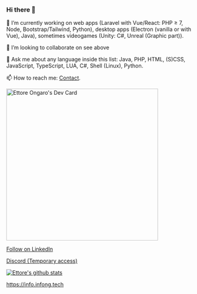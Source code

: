 ### Hi there 👋
🔭 I’m currently working on web apps (Laravel with Vue/React: PHP &ge; 7, Node, Bootstrap/Tailwind, Python), desktop apps (Electron (vanilla or with Vue), Java), sometimes videogames (Unity: C#, Unreal (Graphic part)).

👯 I’m looking to collaborate on see above

💬 Ask me about any language inside this list: Java, PHP, HTML, (S)CSS, JavaScript, TypeScript, LUA, C#, Shell (Linux), Python.

📫 How to reach me: [Contact](mailto:support@infong.tech).

<a href="https://app.daily.dev/iosonoagenda"><img src="https://api.daily.dev/devcards/e40c3b2652954d87b3e749e07a38d4c9.png?r=epn" width="400" alt="Ettore Ongaro's Dev Card"/></a>

[Follow on LinkedIn](https://www.linkedin.com/comm/mynetwork/discovery-see-all?usecase=PEOPLE_FOLLOWS&followMember=ettore-ongaro-8aa419193)

[Discord (Temporary access)](https://discord.gg/XD72fFfyzB)

[![Ettore's github stats](https://github-readme-stats.vercel.app/api?username=iosonoagenda)](https://github.com/iosonoagenda/github-readme-stats)

https://info.infong.tech
<!--
**iosonoagenda/iosonoagenda** is a ✨ _special_ ✨ repository because its `README.md` (this file) appears on your GitHub profile.

Here are some ideas to get you started:

- 🔭 I’m currently working on ...
- 🌱 I’m currently learning ...
- 👯 I’m looking to collaborate on ...
- 🤔 I’m looking for help with ...
- 💬 Ask me about ...
- 📫 How to reach me: ...
- 😄 Pronouns: ...
- ⚡ Fun fact: ...
-->
